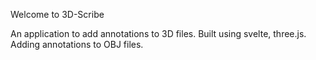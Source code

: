 Welcome to 3D-Scribe

An application to add annotations to 3D files. Built using svelte, three.js.
Adding annotations to OBJ files.

